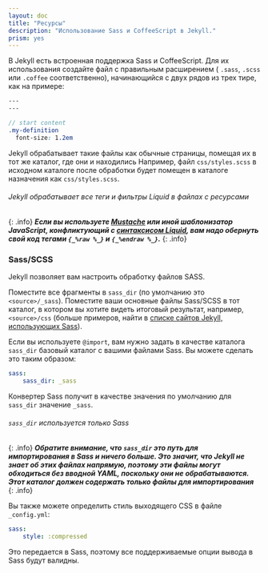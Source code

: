 ```yaml
---
layout: doc
title: "Ресурсы"
description: "Использование Sass и CoffeeScript в Jekyll."
prism: yes
---
```

В Jekyll  есть встроенная поддержка  Sass и CoffeeScript. Для их использования создайте файл с правильным расширением ( `.sass`, `.scss` или `.coffee` соответственно), начинающийся с двух рядов из трех тире, как на примере:

```scss
---
---

// start content
.my-definition
  font-size: 1.2em
```

Jekyll  обрабатывает такие файлы как обычные страницы, помещая их в тот же каталог, где они и находились Например, файл `css/styles.scss` в исходном каталоге после обработки будет помещен в каталоге назначения как  `css/styles.scss`.

###### Jekyll обрабатывает все теги и фильтры Liquid в файлах с ресурсами
{: .info}
***Если вы используете [Mustache](http://mustache.github.io/) или иной шаблонизатор JavaScript, конфликтующий с [синтаксисом Liquid](/documentation/17_templates.html), вам надо обернуть свой код тегами `{_%raw %_}` и `{_%endraw %_}`.***
{: .info}

### Sass/SCSS

Jekyll  позволяет вам настроить обработку файлов SASS.

Поместите все фрагменты в `sass_dir` (по умолчанию это `<source>/_sass`). Поместите ваши основные файлы Sass/SCSS в тот  каталог, в котором вы хотите видеть итоговый результат, например,  `<source>/css` (больше примеров, найти в [списке сайтов Jekyll, использующих Sass](https://github.com/jekyll/jekyll-sass-converter/tree/master/example)).

Если вы используете `@import`, вам нужно задать в качестве каталога `sass_dir` базовый каталог с вашими файлами Sass. Вы можете сделать это таким образом:

```yaml
sass:
    sass_dir: _sass
```

Конвертер Sass получит в качестве значения по умолчанию для `sass_dir`  значение  `_sass`.

###### `sass_dir` используется только Sass
{: .info}
***Обратите внимание, что `sass_dir` это путь для импортирования в Sass и ничего больше. Это значит, что Jekyll не знает об этих файлах напрямую, поэтому эти файлы могут обходиться без вводной YAML, поскольку они не обрабатываются. Этот каталог должен содержать только файлы для импортирования***
{: .info}

Вы также можете определить стиль выходящего CSS в файле `_config.yml`:

```yaml
sass:
    style: :compressed
```

Это передается в Sass, поэтому все поддерживаемые опции вывода в Sass будут валидны.
